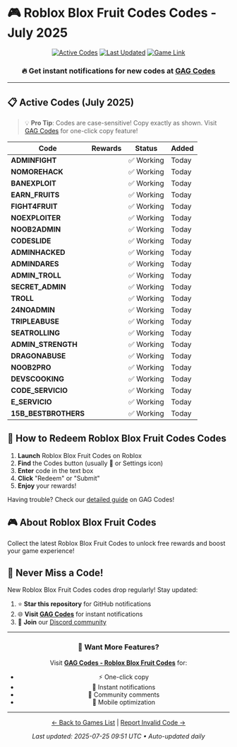 # 🎮 Roblox Blox Fruit Codes Codes - July 2025

<div align="center">

[![Active Codes](https://img.shields.io/badge/Active%20Codes-23-brightgreen)](https://gagcodes.com/roblox/roblox-blox-fruits)
[![Last Updated](https://img.shields.io/badge/Last%20Updated-Today-orange)](https://gagcodes.com/roblox/roblox-blox-fruits)
[![Game Link](https://img.shields.io/badge/Play-Roblox%20Blox%20Fruit%20Codes-red)](https://www.roblox.com/games/)

### 🔥 **Get instant notifications for new codes at [GAG Codes](https://gagcodes.com/roblox/roblox-blox-fruits)**

</div>

---

## 📋 Active Codes (July 2025)

> 💡 **Pro Tip**: Codes are case-sensitive! Copy exactly as shown. Visit [GAG Codes](https://gagcodes.com/roblox/roblox-blox-fruits) for one-click copy feature!

| Code | Rewards | Status | Added |
|------|---------|--------|-------|
| **ADMINFIGHT** |  | ✅ Working | Today |
| **NOMOREHACK** |  | ✅ Working | Today |
| **BANEXPLOIT** |  | ✅ Working | Today |
| **EARN_FRUITS** |  | ✅ Working | Today |
| **FIGHT4FRUIT** |  | ✅ Working | Today |
| **NOEXPLOITER** |  | ✅ Working | Today |
| **NOOB2ADMIN** |  | ✅ Working | Today |
| **CODESLIDE** |  | ✅ Working | Today |
| **ADMINHACKED** |  | ✅ Working | Today |
| **ADMINDARES** |  | ✅ Working | Today |
| **ADMIN_TROLL** |  | ✅ Working | Today |
| **SECRET_ADMIN** |  | ✅ Working | Today |
| **TROLL** |  | ✅ Working | Today |
| **24NOADMIN** |  | ✅ Working | Today |
| **TRIPLEABUSE** |  | ✅ Working | Today |
| **SEATROLLING** |  | ✅ Working | Today |
| **ADMIN_STRENGTH** |  | ✅ Working | Today |
| **DRAGONABUSE** |  | ✅ Working | Today |
| **NOOB2PRO** |  | ✅ Working | Today |
| **DEVSCOOKING** |  | ✅ Working | Today |
| **CODE_SERVICIO** |  | ✅ Working | Today |
| **E_SERVICIO** |  | ✅ Working | Today |
| **15B_BESTBROTHERS** |  | ✅ Working | Today |


## 📖 How to Redeem Roblox Blox Fruit Codes Codes

1. **Launch** Roblox Blox Fruit Codes on Roblox
2. **Find** the Codes button (usually 🎁 or Settings icon)
3. **Enter** code in the text box
4. **Click** "Redeem" or "Submit"
5. **Enjoy** your rewards!

Having trouble? Check our [detailed guide](https://gagcodes.com/roblox/roblox-blox-fruits#how-to-redeem) on GAG Codes!

## 🎮 About Roblox Blox Fruit Codes

Collect the latest Roblox Blox Fruit Codes to unlock free rewards and boost your game experience!

## 🔔 Never Miss a Code!

New Roblox Blox Fruit Codes codes drop regularly! Stay updated:

1. ⭐ **Star this repository** for GitHub notifications
2. 🌐 **Visit [GAG Codes](https://gagcodes.com/roblox/roblox-blox-fruits)** for instant notifications
3. 💬 **Join** our [Discord community](https://gagcodes.com/discord)

---

<div align="center">

### 🚀 Want More Features?

Visit [**GAG Codes - Roblox Blox Fruit Codes**](https://gagcodes.com/roblox/roblox-blox-fruits) for:
- ⚡ One-click copy
- 🔔 Instant notifications  
- 💬 Community comments
- 📱 Mobile optimization

---

[← Back to Games List](README.md) | [Report Invalid Code →](https://github.com/yourusername/roblox-codes-directory/issues)

*Last updated: 2025-07-25 09:51 UTC • Auto-updated daily*

</div>